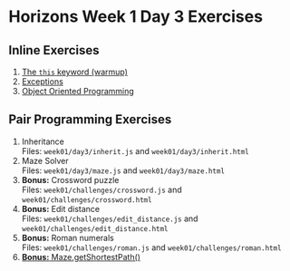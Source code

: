 # Horizons Week 1 Day 3 Exercises

## Inline Exercises

1. [The `this` keyword (warmup)](this.md)
1. [Exceptions](exception.md)
1. [Object Oriented Programming](oop.md)

## Pair Programming Exercises

1. Inheritance <br>
   Files: `week01/day3/inherit.js` and `week01/day3/inherit.html`
1. Maze Solver <br>
   Files: `week01/day3/maze.js` and `week01/day3/maze.html`
1. **Bonus:** Crossword puzzle <br>
   Files: `week01/challenges/crossword.js` and `week01/challenges/crossword.html`
1. **Bonus:** Edit distance <br>
   Files: `week01/challenges/edit_distance.js` and `week01/challenges/edit_distance.html`
1. **Bonus:** Roman numerals <br>
   Files: `week01/challenges/roman.js` and `week01/challenges/roman.html`
1. [**Bonus:** Maze.getShortestPath()](maze_bonus.md)

